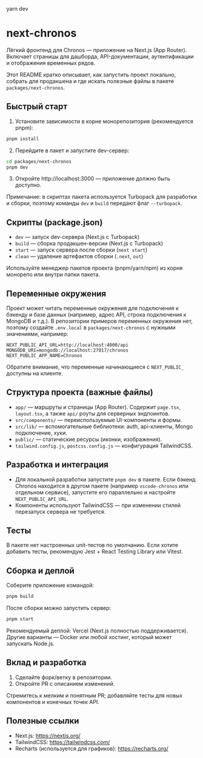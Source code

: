 yarn dev

# next-chronos

Лёгкий фронтенд для Chronos — приложение на Next.js (App Router). Включает страницы для дашборда, API-документации, аутентификации и отображения временных рядов.

Этот README кратко описывает, как запустить проект локально, собрать для продакшена и где искать полезные файлы в пакете `packages/next-chronos`.

## Быстрый старт

1. Установите зависимости в корне монорепозитория (рекомендуется pnpm):

```bash
pnpm install
```

2. Перейдите в пакет и запустите dev-сервер:

```bash
cd packages/next-chronos
pnpm dev
```

3. Откройте http://localhost:3000 — приложение должно быть доступно.

Примечание: в скриптах пакета используется Turbopack для разработки и сборки, поэтому команды `dev` и `build` передают флаг `--turbopack`.

## Скрипты (package.json)

- `dev` — запуск dev-сервера (Next.js с Turbopack)
- `build` — сборка продакшен-версии (Next.js с Turbopack)
- `start` — запуск сервера после сборки (`next start`)
- `clean` — удаление артефактов сборки (`.next`, `out`)

Используйте менеджер пакетов проекта (pnpm/yarn/npm) из корня монорепо или внутри папки пакета.

## Переменные окружения

Проект может читать переменные окружения для подключения к бэкенду и базе данных (например, адрес API, строка подключения к MongoDB и т.д.). В репозитории примеров переменных окружения нет, поэтому создайте `.env.local` в `packages/next-chronos` с нужными значениями, например:

```
NEXT_PUBLIC_API_URL=http://localhost:4000/api
MONGODB_URI=mongodb://localhost:27017/chronos
NEXT_PUBLIC_APP_NAME=Chronos
```

Обратите внимание, что переменные начинающиеся с `NEXT_PUBLIC_` доступны на клиенте.

## Структура проекта (важные файлы)

- `app/` — маршруты и страницы (App Router). Содержит `page.tsx`, `layout.tsx`, а также `api/` роуты для серверных эндпоинтов.
- `src/components/` — переиспользуемые UI-компоненты и формы.
- `src/lib/` — вспомогательные библиотеки: auth, api-клиенты, Mongo подключение, хуки.
- `public/` — статические ресурсы (иконки, изображения).
- `tailwind.config.js`, `postcss.config.js` — конфигурация TailwindCSS.

## Разработка и интеграция

- Для локальной разработки запустите `pnpm dev` в пакете. Если бэкенд Chronos находится в другом пакете (например `vscode-chronos` или отдельном сервисе), запустите его параллельно и настройте `NEXT_PUBLIC_API_URL`.
- Компоненты используют TailwindCSS — при изменении стилей перезапуск сервера не требуется.

## Тесты

В пакете нет настроенных unit-тестов по умолчанию. Если хотите добавить тесты, рекомендую Jest + React Testing Library или Vitest.

## Сборка и деплой

Соберите приложение командой:

```bash
pnpm build
```

После сборки можно запустить сервер:

```bash
pnpm start
```

Рекомендуемый деплой: Vercel (Next.js полностью поддерживается). Другие варианты — Docker или любой хостинг, который может запускать Node.js.

## Вклад и разработка

1. Сделайте форк/ветку в репозитории.
2. Откройте PR с описанием изменений.

Стремитесь к мелким и понятным PR; добавляйте тесты для новых компонентов и конечных точек API.

## Полезные ссылки

- Next.js: https://nextjs.org/
- TailwindCSS: https://tailwindcss.com/
- Recharts (используется для графиков): https://recharts.org/

